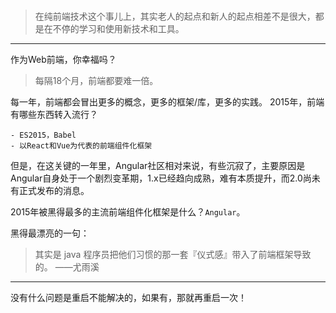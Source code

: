 # 


> 在纯前端技术这个事儿上，其实老人的起点和新人的起点相差不是很大，都是在不停的学习和使用新技术和工具。

---

作为Web前端，你幸福吗？
> 每隔18个月，前端都要难一倍。

每一年，前端都会冒出更多的概念，更多的框架/库，更多的实践。
2015年，前端有哪些东西转入流行？

	- ES2015，Babel
	- 以React和Vue为代表的前端组件化框架

但是，在这关键的一年里，Angular社区相对来说，有些沉寂了，主要原因是Angular自身处于一个剧烈变革期，1.x已经趋向成熟，难有本质提升，而2.0尚未有正式发布的消息。

2015年被黑得最多的主流前端组件化框架是什么？`Angular`。

黑得最漂亮的一句：
> 其实是 java 程序员把他们习惯的那一套『仪式感』带入了前端框架导致的。  ——尤雨溪

---

没有什么问题是重启不能解决的，如果有，那就再重启一次！



